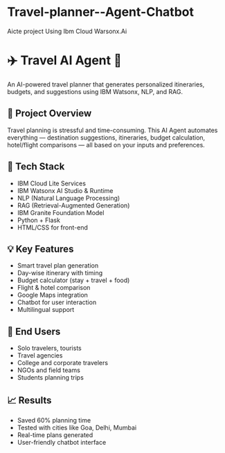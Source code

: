 # Travel-planner--Agent-Chatbot
Aicte project Using Ibm Cloud Warsonx.Ai

# ✈️ Travel AI Agent 🚀

An AI-powered travel planner that generates personalized itineraries, budgets, and suggestions using IBM Watsonx, NLP, and RAG.

## 📌 Project Overview
Travel planning is stressful and time-consuming. This AI Agent automates everything — destination suggestions, itineraries, budget calculation, hotel/flight comparisons — all based on your inputs and preferences.

## 🧰 Tech Stack
- IBM Cloud Lite Services  
- IBM Watsonx AI Studio & Runtime  
- NLP (Natural Language Processing)  
- RAG (Retrieval-Augmented Generation)  
- IBM Granite Foundation Model  
- Python + Flask  
- HTML/CSS for front-end

## 💡 Key Features
- Smart travel plan generation  
- Day-wise itinerary with timing  
- Budget calculator (stay + travel + food)  
- Flight & hotel comparison  
- Google Maps integration  
- Chatbot for user interaction  
- Multilingual support

## 🎯 End Users
- Solo travelers, tourists  
- Travel agencies  
- College and corporate travelers  
- NGOs and field teams  
- Students planning trips

## 📈 Results
- Saved 60% planning time  
- Tested with cities like Goa, Delhi, Mumbai  
- Real-time plans generated  
- User-friendly chatbot interface



